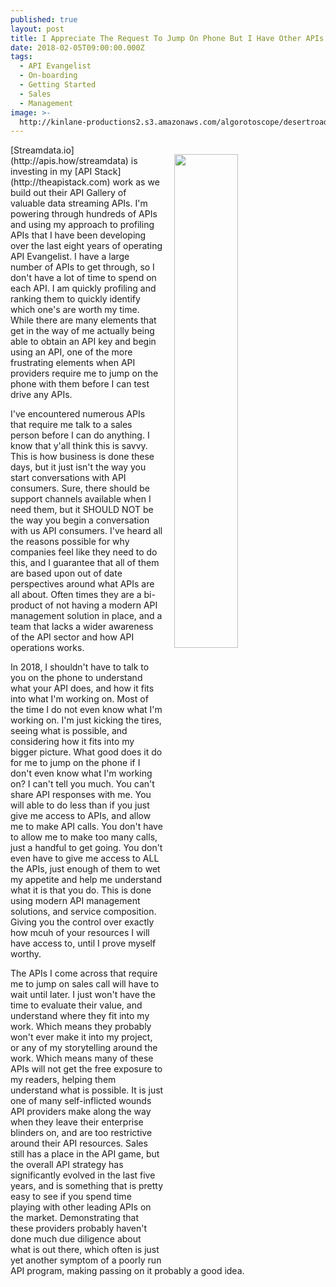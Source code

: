 ```yaml
---
published: true
layout: post
title: I Appreciate The Request To Jump On Phone But I Have Other APIs To Test Drive
date: 2018-02-05T09:00:00.000Z
tags:
  - API Evangelist
  - On-boarding
  - Getting Started
  - Sales
  - Management
image: >-
  http://kinlane-productions2.s3.amazonaws.com/algorotoscope/desertroad/clean_view/file-00_00_00_00.jpg
---
```

<p><img src="http://kinlane-productions2.s3.amazonaws.com/algorotoscope/desertroad/clean_view/file-00_00_00_00.jpg" align="right" width="45%" style="padding: 15px;" /></p>[Streamdata.io](http://apis.how/streamdata) is investing in my [API Stack](http://theapistack.com) work as we build out their API Gallery of valuable data streaming APIs. I'm powering through hundreds of APIs and using my approach to profiling APIs that I have been developing over the last eight years of operating API Evangelist. I have a large number of APIs to get through, so I don't have a lot of time to spend on each API. I am quickly profiling and ranking them to quickly identify which one's are worth my time. While there are many elements that get in the way of me actually being able to obtain an API key and begin using an API, one of the more frustrating elements when API providers require me to jump on the phone with them before I can test drive any APIs.

I've encountered numerous APIs that require me talk to a sales person before I can do anything. I know that y'all think this is savvy. This is how business is done these days, but it just isn't the way you start conversations with API consumers. Sure, there should be support channels available when I need them, but it SHOULD NOT be the way you begin a conversation with us API consumers. I've heard all the reasons possible for why companies feel like they need to do this, and I guarantee that all of them are based upon out of date perspectives around what APIs are all about. Often times they are a bi-product of not having a modern API management solution in place, and a team that lacks a wider awareness of the API sector and how API operations works.

In 2018, I shouldn't have to talk to you on the phone to understand what your API does, and how it fits into what I'm working on. Most of the time I do not even know what I'm working on. I'm just kicking the tires, seeing what is possible, and considering how it fits into my bigger picture. What good does it do for me to jump on the phone if I don't even know what I'm working on? I can't tell you much. You can't share API responses with me. You will able to do less than if you just give me access to APIs, and allow me to make API calls. You don't have to allow me to make too many calls, just a handful to get going. You don't even have to give me access to ALL the APIs, just enough of them to wet my appetite and help me understand what it is that you do. This is done using modern API management solutions, and service composition. Giving you the control over exactly how mcuh of your resources I will have access to, until I prove myself worthy.

The APIs I come across that require me to jump on sales call will have to wait until later. I just won't have the time to evaluate their value, and understand where they fit into my work. Which means they probably won't ever make it into my project, or any of my storytelling around the work. Which means many of these APIs will not get the free exposure to my readers, helping them understand what is possible. It is just one of many self-inflicted wounds API providers make along the way when they leave their enterprise blinders on, and are too restrictive around their API resources. Sales still has a place in the API game, but the overall API strategy has significantly evolved in the last five years, and is something that is pretty easy to see if you spend time playing with other leading APIs on the market. Demonstrating that these providers probably haven't done much due diligence about what is out there, which often is just yet another symptom of a poorly run API program, making passing on it probably a good idea.
